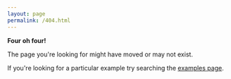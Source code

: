 ```yaml
---
layout: page
permalink: /404.html
---
```

<p class="h1"><strong>Four oh four!</strong></p>

The page you're looking for might have moved or may not exist.

If you're looking for a particular example try searching the [examples page](/examples).
